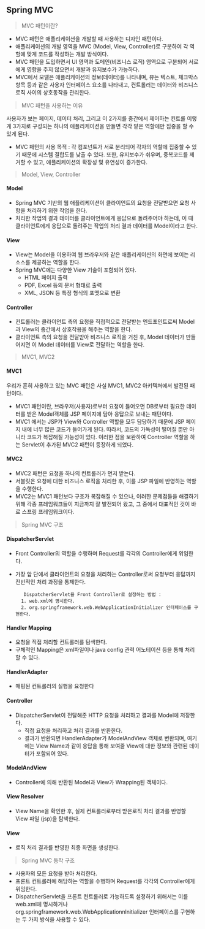 ## Spring MVC
> MVC 패턴이란?

- MVC 패턴은 애플리케이션을 개발할 때 사용하는 디자인 패턴이다.
- 애플리케이션의 개발 영역을 MVC (Model, View, Controller)로 구분하여 각 역할에 맞게 코드를 작성하는 개발 방식이다.
- MVC 패턴을 도입하면서 UI 영역과 도메인(비즈니스 로직) 영역으로 구분되어 서로에게 영향을 주지 않으면서 개발과 유지보수가 가능하다.
- MVC에서 모델은 애플리케이션의 정보(데이터)를 나타내며, 뷰는 텍스트, 체크박스 항목 등과 같은 사용자 인터페이스 요소를 나타내고, 컨트롤러는 데이터와 비즈니스 로직 사이의 상호동작을 관리한다.

> MVC 패턴을 사용하는 이유

사용자가 보는 페이지, 데이터 처리, 그리고 이 2가지를 중간에서 제어하는 컨트롤 이렇게 3가지로 구성되는 하나의 애플리케이션을 만들면 각각 맡은 역할에만 집중을 할 수 있게 된다.

- MVC 패턴의 사용 목적 : 각 컴포넌트가 서로 분리되어 각자의 역할에 집중할 수 있기 때문에 시스템 결합도를 낮출 수 있다. 또한, 유지보수가 쉬우며, 중복코드를 제거할 수 있고, 애플리케이션의 확장성 및 유연성이 증가한다.

> Model, View, Controller

#### Model

- Spring MVC 기반의 웹 애플리케이션이 클라이언트의 요청을 전달받으면 요청 사항을 처리하기 위한 작업을 한다. 
- 처리한 작업의 결과 데이터를 클라이언트에게 응답으로 돌려주어야 하는데, 이 때 클라이언트에게 응답으로 돌려주는 작업의 처리 결과 데이터를 Model이라고 한다.

#### View

- View는 Model을 이용하여 웹 브라우저와 같은 애플리케이션의 화면에 보이는 리소스를 제공하는 역할을 한다.
- Spring MVC에는 다양한 View 기술이 포함되어 있다.
    - HTML 페이지 출력
    - PDF, Excel 등의 문서 형태로 출력
    - XML, JSON 등 특정 형식의 포맷으로 변환

#### Controller

- 컨트롤러는 클라이언트 측의 요청을 직접적으로 전달받는 엔드포인트로써 Model과 View의 중간에서 상호작용을 해주는 역할을 한다.
- 클라이언트 측의 요청을 전달받아 비즈니스 로직을 거친 후, Model 데이터가 만들어지면 이 Model 데이터를 View로 전달하는 역할을 한다.

> MVC1, MVC2

#### MVC1

우리가 흔히 사용하고 있는 MVC 패턴은 사실 MVC1, MVC2 아키텍쳐에서 발전된 패턴이다.

- MVC1 패턴이란, 브라우저(사용자)로부터 요청이 들어오면 DB로부터 필요한 데이터를 받은 Model객체를 JSP 페이지에 담아 응답으로 보내는 패턴이다.
- MVC1 에서는 JSP가 View와 Controller 역할을 모두 담당하기 때문에 JSP 페이지 내에 너무 많은 코드가 들어가게 된다. 따라서, 코드의 가독성이 떨어질 뿐만 아니라 코드가 복잡해질 가능성이 있다. 이러한 점을 보완하여 Controller 역할을 하는 Servlet이 추가된 MVC2 패턴이 등장하게 되었다.

#### MVC2

- MVC2 패턴은 요청을 하나의 컨트롤러가 먼저 받는다.
- 서블릿은 요청에 대한 비즈니스 로직을 처리한 후, 이를 JSP 파일에 반영하는 역할을 수행한다. 
- MVC2는 MVC1 패턴보다 구조가 복잡해질 수 있으나, 이러한 문제점들을 해결하기 위해 각종 프레임워크들이 지금까지 잘 발전되어 왔고, 그 중에서 대표적인 것이 바로 스프링 프레임워크이다.

> Spring MVC 구조

#### DispatcherServlet

- Front Controller의 역할을 수행하며 Request를 각각의 Controller에게 위임한다.
- 가장 앞 단에서 클라이언트의 요청을 처리하는 Controller로써 요청부터 응답까지 전반적인 처리 과정을 통제한다.

         DispatcherServlet을 Front Controller로 설정하는 방법 : 
        1. web.xml에 명시한다.
        2. org.springframework.web.WebApplicationInitializer 인터페이스를 구현한다.

#### Handler Mapping

- 요청을 직접 처리할 컨트롤러를 탐색한다.
- 구체적인 Mapping은 xml파일이나 java config 관력 어노테이션 등을 통해 처리할 수 있다.

#### HandlerAdapter

- 매핑된 컨트롤러의 실행을 요청한다

#### Controller

- DispatcherServlet이 전달해준 HTTP 요청을 처리하고 결과를 Model에 저장한다.
    - 직접 요청을 처리하고 처리 결과를 반환한다.
    - 결과가 반환되면 HandlerAdapter가 ModelAndView 객체로 변환되며, 여기에는 View Name과 같이 응답을 통해 보여줄 View에 대한 정보와 관련된 데이터가 포함되어 있다.

#### ModelAndView

- Controller에 의해 반환된 Model과 View가 Wrapping된 객체이다.

#### View Resolver

- View Name을 확인한 후, 실제 컨트롤러로부터 받은로직 처리 결과를 반영할 View 파일 (jsp)을 탐색한다.

#### View

- 로직 처리 결과를 반영한 최종 화면을 생성한다.

> Spring MVC 동작 구조

- 사용자의 모든 요청을 받아 처리한다.
- 프론트 컨트롤러에 해당하는 역할을 수행하며 Request를 각각의 Controller에게 위임한다.
- DispatcherServlet을 프론트 컨트롤러로 가능하도록 설정하기 위해서는 이를 web.xml에 명시하거나 org.springframework.web.WebApplicationnlnitializer 인터페이스를 구현하는 두 가지 방식을 사용할 수 있다.